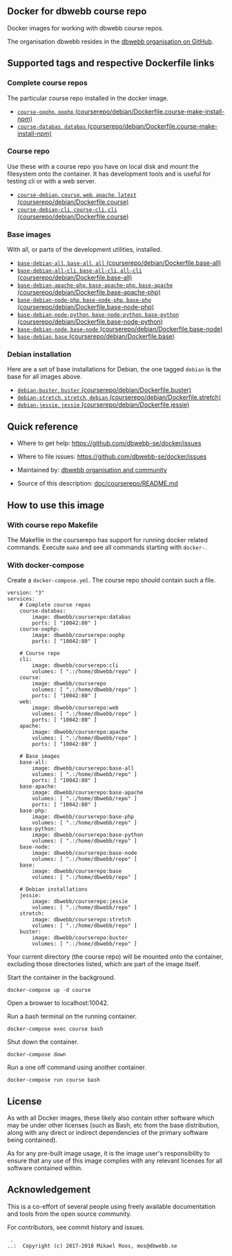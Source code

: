 Docker for dbwebb course repo
-------------------

Docker images for working with dbwebb course repos.

The organisation dbwebb resides in the [dbwebb organisation on GitHub](https://github.com/dbwebb-se).



Supported tags and respective Dockerfile links
-------------------



### Complete course repos

The particular course repo installed in the docker image.

* [`course-oophp`, `oophp` (courserepo/debian/Dockerfile.course-make-install-npm)](https://github.com/dbwebb-se/docker/blob/master/courserepo/debian/Dockerfile.course-make-install-npm)
* [`course-databas`, `databas` (courserepo/debian/Dockerfile.course-make-install-npm)](https://github.com/dbwebb-se/docker/blob/master/courserepo/debian/Dockerfile.course-make-install-npm)



### Course repo

Use these with a course repo you have on local disk and mount the filesystem onto the container. It has development tools and is useful for testing cli or with a web server.

* [`course-debian`, `course`, `web`, `apache`, `latest` (courserepo/debian/Dockerfile.course)](https://github.com/dbwebb-se/docker/blob/master/courserepo/debian/Dockerfile.course)
* [`course-debian-cli`, `course-cli`, `cli` (courserepo/debian/Dockerfile.course)](https://github.com/dbwebb-se/docker/blob/master/courserepo/debian/Dockerfile.course-cli)



### Base images

With all, or parts of the development utilities, installed.

* [`base-debian-all`, `base-all`, `all`  (courserepo/debian/Dockerfile.base-all)](https://github.com/dbwebb-se/docker/blob/master/courserepo/debian/Dockerfile.base-all)
* [`base-debian-all-cli`, `base-all-cli`, `all-cli` (courserepo/debian/Dockerfile.base-all)](https://github.com/dbwebb-se/docker/blob/master/courserepo/debian/Dockerfile.base-all-cli)
* [`base-debian-apache-php`, `base-apache-php`, `base-apache`  (courserepo/debian/Dockerfile.base-apache-php)](https://github.com/dbwebb-se/docker/blob/master/courserepo/debian/Dockerfile.base-apache-php)
* [`base-debian-node-php`, `base-node-php`, `base-php`  (courserepo/debian/Dockerfile.base-node-php)](https://github.com/dbwebb-se/docker/blob/master/courserepo/debian/Dockerfile.base-node-php)
* [`base-debian-node-python`, `base-node-python`, `base-python`  (courserepo/debian/Dockerfile.base-node-python)](https://github.com/dbwebb-se/docker/blob/master/courserepo/debian/Dockerfile.base-node-python)
* [`base-debian-node`, `base-node`  (courserepo/debian/Dockerfile.base-node)](https://github.com/dbwebb-se/docker/blob/master/courserepo/debian/Dockerfile.base-node)
* [`base-debian`, `base` (courserepo/debian/Dockerfile.base)](https://github.com/dbwebb-se/docker/blob/master/courserepo/debian/Dockerfile.base)



### Debian installation

Here are a set of base installations for Debian, the one tagged `debian` is the base for all images above.

* [`debian-buster`, `buster`  (courserepo/debian/Dockerfile.buster)](https://github.com/dbwebb-se/docker/blob/master/courserepo/debian/Dockerfile.buster)
* [`debian-stretch`, `stretch`, `debian` (courserepo/debian/Dockerfile.stretch)](https://github.com/dbwebb-se/docker/blob/master/courserepo/debian/Dockerfile.stretch)
* [`debian-jessie`, `jessie` (courserepo/debian/Dockerfile.jessie)](https://github.com/dbwebb-se/docker/blob/master/courserepo/debian/Dockerfile.jessie)



Quick reference
-------------------

* Where to get help:
    https://github.com/dbwebb-se/docker/issues

* Where to file issues:
    https://github.com/dbwebb-se/docker/issues

* Maintained by:
    [dbwebb organisation and community](https://github.com/dbwebb-se/docker/issues)

* Source of this description:
    [doc/courserepo/README.md](https://github.com/dbwebb-se/docker/blob/master/doc/courserepo/README.md)



How to use this image
-------------------



### With course repo Makefile

The Makefile in the courserepo has support for running docker related commands. Execute `make` and see all commands starting with `docker-`.



### With docker-compose

Create a `docker-compose.yml`. The course repo should contain such a file.

```text
version: "3"
services:
    # Complete course repos
    course-databas:
        image: dbwebb/courserepo:databas
        ports: [ "10042:80" ]
    course-oophp:
        image: dbwebb/courserepo:oophp
        ports: [ "10042:80" ]

    # Course repo
    cli:
        image: dbwebb/courserepo:cli
        volumes: [ ".:/home/dbwebb/repo" ]
    course:
        image: dbwebb/courserepo
        volumes: [ ".:/home/dbwebb/repo" ]
        ports: [ "10042:80" ]
    web:
        image: dbwebb/courserepo:web
        volumes: [ ".:/home/dbwebb/repo" ]
        ports: [ "10042:80" ]
    apache:
        image: dbwebb/courserepo:apache
        volumes: [ ".:/home/dbwebb/repo" ]
        ports: [ "10042:80" ]

    # Base images
    base-all:
        image: dbwebb/courserepo:base-all
        volumes: [ ".:/home/dbwebb/repo" ]
        ports: [ "10042:80" ]
    base-apache:
        image: dbwebb/courserepo:base-apache
        volumes: [ ".:/home/dbwebb/repo" ]
        ports: [ "10042:80" ]
    base-php:
        image: dbwebb/courserepo:base-php
        volumes: [ ".:/home/dbwebb/repo" ]
    base-python:
        image: dbwebb/courserepo:base-python
        volumes: [ ".:/home/dbwebb/repo" ]
    base-node:
        image: dbwebb/courserepo:base-node
        volumes: [ ".:/home/dbwebb/repo" ]
    base:
        image: dbwebb/courserepo:base
        volumes: [ ".:/home/dbwebb/repo" ]

    # Debian installations
    jessie:
        image: dbwebb/courserepo:jessie
        volumes: [ ".:/home/dbwebb/repo" ]
    stretch:
        image: dbwebb/courserepo:stretch
        volumes: [ ".:/home/dbwebb/repo" ]
    buster:
        image: dbwebb/courserepo:buster
        volumes: [ ".:/home/dbwebb/repo" ]
```

Your current directory (the course repo) will be mounted onto the container, excluding those directories listed, which are part of the image itself.

Start the container in the background.

```text
docker-compose up -d course
```

Open a browser to localhost:10042.

Run a bash terminal on the running container.

```text
docker-compose exec course bash
```

Shut down the container.

```text
docker-compose down
```

Run a one off command using another container.

```text
docker-compose run course bash
```



License
-------------------

As with all Docker images, these likely also contain other software which may be under other licenses (such as Bash, etc from the base distribution, along with any direct or indirect dependencies of the primary software being contained).

As for any pre-built image usage, it is the image user's responsibility to ensure that any use of this image complies with any relevant licenses for all software contained within.



Acknowledgement
-------------------

This is a co-effort of several people using freely available documentation and tools from the open source community.

For contributors, see commit history and issues.




```
 .
..:  Copyright (c) 2017-2018 Mikael Roos, mos@dbwebb.se
```

